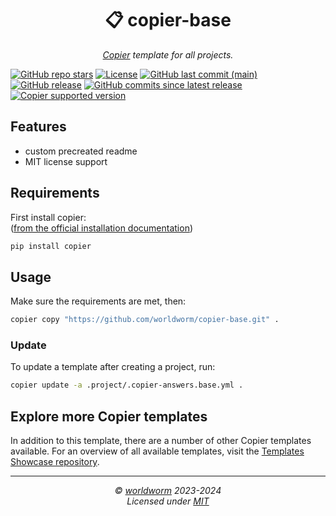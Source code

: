 <h1 align="center">📋 copier-base</h1>
<p align="center">
  <i><a href="https://github.com/copier-org/copier">Copier</a> template for all projects.</i>
</p>


<!-- Place https://shields.io/ badges here -->
[![GitHub repo stars](https://img.shields.io/github/stars/worldworm/copier-base)](https://github.com/worldworm/copier-base)
[![License](https://img.shields.io/badge/license-MIT-green?logo=opensourceinitiative&logoColor=fff)](https://github.com/worldworm/copier-base/blob/main/LICENSE)
[![GitHub last commit (main)](https://img.shields.io/github/last-commit/worldworm/copier-base/main)](https://github.com/worldworm/copier-base/commits/main/)
[![GitHub release](https://img.shields.io/github/v/release/worldworm/copier-base)](https://github.com/worldworm/copier-base/releases/latest)
[![GitHub commits since latest release](https://img.shields.io/github/commits-since/worldworm/copier-base/latest/main)](https://github.com/worldworm/copier-base/releases/latest)
[![Copier supported version](https://img.shields.io/badge/Copier-v9-blue)](https://github.com/copier-org/copier)


## Features
- custom precreated readme
- MIT license support


## Requirements
First install copier:<br>
([from the official installation documentation](https://copier.readthedocs.io/en/stable/#installation))
```bash
pip install copier
```


## Usage

Make sure the requirements are met, then:
```bash
copier copy "https://github.com/worldworm/copier-base.git" .
```

### Update
To update a template after creating a project, run:
```bash
copier update -a .project/.copier-answers.base.yml .
```


## Explore more Copier templates
In addition to this template, there are a number of other Copier templates available. For an overview of all available templates, visit the [Templates Showcase repository](https://github.com/worldworm/copier-showcase).

---
<p align="center">
  <i>© <a href="https://github.com/worldworm">worldworm</a> 2023-2024</i>
  <br><i>Licensed under <a href="https://github.com/worldworm/copier-base/blob/main/LICENSE">MIT</a></i>
</p>
